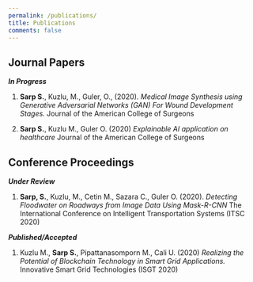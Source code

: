 ```yaml
---
permalink: /publications/
title: Publications
comments: false
---
```




## Journal Papers
_**In Progress**_
1. **Sarp S.**, Kuzlu, M., Guler, O., (2020). _Medical Image Synthesis using Generative Adversarial Networks (GAN) For Wound Development Stages._ Journal of the American College of Surgeons

1. **Sarp S.**, Kuzlu M., Guler O. (2020) _Explainable AI application on healthcare_ Journal of the American College of Surgeons

## Conference Proceedings
_**Under Review**_
1. **Sarp, S.**, Kuzlu, M., Cetin M., Sazara C., Guler O. (2020). _Detecting Floodwater on Roadways from Image Data Using Mask-R-CNN_ The International Conference on Intelligent Transportation Systems (ITSC 2020) 

_**Published/Accepted**_
1. Kuzlu M., **Sarp S.**, Pipattanasomporn M., Cali U. (2020) _Realizing the Potential of Blockchain Technology in Smart Grid Applications._ Innovative Smart Grid Technologies (ISGT 2020)
